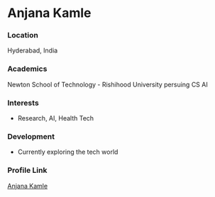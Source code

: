 # Anjana Kamle

### Location

Hyderabad, India

### Academics

Newton School of Technology - Rishihood University
persuing CS AI

### Interests

- Research, AI, Health Tech

### Development

- Currently exploring the tech world 

### Profile Link

[Anjana Kamle](https://github.com/AnjanaKamle)